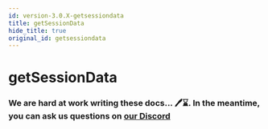 ```yaml
---
id: version-3.0.X-getsessiondata
title: getSessionData
hide_title: true
original_id: getsessiondata
---
```


# getSessionData

### We are hard at work writing these docs... 🖊️⌛. In the meantime, you can ask us questions on [our Discord](https://supertokens.io/discord)